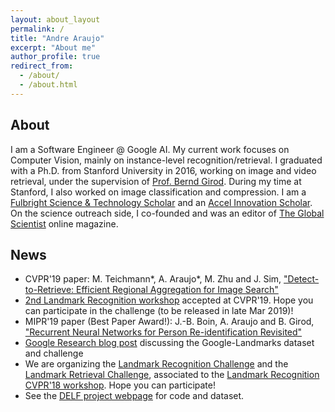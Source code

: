 ```yaml
---
layout: about_layout
permalink: /
title: "Andre Araujo"
excerpt: "About me"
author_profile: true
redirect_from: 
  - /about/
  - /about.html
---
```


## About

I am a Software Engineer @ Google AI.
My current work focuses on Computer Vision, mainly on instance-level recognition/retrieval.
I graduated with a Ph.D. from Stanford University in 2016, working on image and video retrieval, under the supervision of [Prof. Bernd Girod](http://www.stanford.edu/~bgirod).
During my time at Stanford, I also worked on image classification and compression.
I am a [Fulbright Science & Technology Scholar](http://fulbrightscienceandtech.org/) and an [Accel Innovation Scholar](http://stvp.stanford.edu/ais/).
On the science outreach side, I co-founded and was an editor of [The Global Scientist](https://theglobalscientist.com/) online magazine.

## News

* CVPR'19 paper: M. Teichmann\*, A. Araujo\*, M. Zhu and J. Sim, ["Detect-to-Retrieve: Efficient Regional Aggregation for Image Search"](https://arxiv.org/abs/1812.01584)
* [2nd Landmark Recognition workshop](https://landmarksworkshop.github.io/CVPRW2019/) accepted at CVPR'19. Hope you can participate in the challenge (to be released in late Mar 2019)!
* MIPR'19 paper (Best Paper Award!): J.-B. Boin, A. Araujo and B. Girod, ["Recurrent Neural Networks for Person Re-identification Revisited"](https://arxiv.org/abs/1804.03281)
* [Google Research blog post](https://research.googleblog.com/2018/03/google-landmarks-new-dataset-and.html) discussing the Google-Landmarks dataset and challenge
* We are organizing the [Landmark Recognition Challenge](https://www.kaggle.com/c/landmark-recognition-challenge) and the [Landmark Retrieval Challenge](https://www.kaggle.com/c/landmark-retrieval-challenge), associated to the [Landmark Recognition CVPR'18 workshop](https://landmarkscvprw18.github.io). Hope you can participate!
* See the [DELF project webpage](https://github.com/tensorflow/models/tree/master/research/delf) for code and dataset.